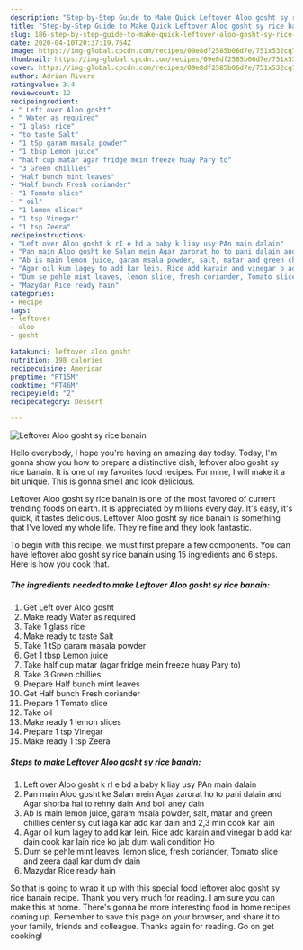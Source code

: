 ```yaml
---
description: "Step-by-Step Guide to Make Quick Leftover Aloo gosht sy rice banain"
title: "Step-by-Step Guide to Make Quick Leftover Aloo gosht sy rice banain"
slug: 186-step-by-step-guide-to-make-quick-leftover-aloo-gosht-sy-rice-banain
date: 2020-04-10T20:37:19.764Z
image: https://img-global.cpcdn.com/recipes/09e8df2585b06d7e/751x532cq70/leftover-aloo-gosht-sy-rice-banain-recipe-main-photo.jpg
thumbnail: https://img-global.cpcdn.com/recipes/09e8df2585b06d7e/751x532cq70/leftover-aloo-gosht-sy-rice-banain-recipe-main-photo.jpg
cover: https://img-global.cpcdn.com/recipes/09e8df2585b06d7e/751x532cq70/leftover-aloo-gosht-sy-rice-banain-recipe-main-photo.jpg
author: Adrian Rivera
ratingvalue: 3.4
reviewcount: 12
recipeingredient:
- " Left over Aloo gosht"
- " Water as required"
- "1 glass rice"
- "to taste Salt"
- "1 tSp garam masala powder"
- "1 tbsp Lemon juice"
- "half cup matar agar fridge mein freeze huay Pary to"
- "3 Green chillies"
- "Half bunch mint leaves"
- "Half bunch Fresh coriander"
- "1 Tomato slice"
- " oil"
- "1 lemon slices"
- "1 tsp Vinegar"
- "1 tsp Zeera"
recipeinstructions:
- "Left over Aloo gosht k rI e bd a baby k liay usy PAn main dalain"
- "Pan main Aloo gosht ke Salan mein Agar zarorat ho to pani dalain and Agar shorba hai to rehny dain And boil aney dain"
- "Ab is main lemon juice, garam msala powder, salt, matar and green chillies center sy cut laga kar add kar dain and 2,3 min cook kar lain"
- "Agar oil kum lagey to add kar lein. Rice add karain and vinegar b add kar dain cook kar lain rice ko jab dum wali condition Ho"
- "Dum se pehle mint leaves, lemon slice, fresh coriander, Tomato slice and zeera daal kar dum dy dain"
- "Mazydar Rice ready hain"
categories:
- Recipe
tags:
- leftover
- aloo
- gosht

katakunci: leftover aloo gosht 
nutrition: 198 calories
recipecuisine: American
preptime: "PT15M"
cooktime: "PT46M"
recipeyield: "2"
recipecategory: Dessert

---
```



![Leftover Aloo gosht sy rice banain](https://img-global.cpcdn.com/recipes/09e8df2585b06d7e/751x532cq70/leftover-aloo-gosht-sy-rice-banain-recipe-main-photo.jpg)

Hello everybody, I hope you're having an amazing day today. Today, I'm gonna show you how to prepare a distinctive dish, leftover aloo gosht sy rice banain. It is one of my favorites food recipes. For mine, I will make it a bit unique. This is gonna smell and look delicious.

Leftover Aloo gosht sy rice banain is one of the most favored of current trending foods on earth. It is appreciated by millions every day. It's easy, it's quick, it tastes delicious. Leftover Aloo gosht sy rice banain is something that I've loved my whole life. They're fine and they look fantastic.




To begin with this recipe, we must first prepare a few components. You can have leftover aloo gosht sy rice banain using 15 ingredients and 6 steps. Here is how you cook that.

<!--inarticleads1-->

##### The ingredients needed to make Leftover Aloo gosht sy rice banain:

1. Get  Left over Aloo gosht
1. Make ready  Water as required
1. Take 1 glass rice
1. Make ready to taste Salt
1. Take 1 tSp garam masala powder
1. Get 1 tbsp Lemon juice
1. Take half cup matar (agar fridge mein freeze huay Pary to)
1. Take 3 Green chillies
1. Prepare Half bunch mint leaves
1. Get Half bunch Fresh coriander
1. Prepare 1 Tomato slice
1. Take  oil
1. Make ready 1 lemon slices
1. Prepare 1 tsp Vinegar
1. Make ready 1 tsp Zeera




<!--inarticleads2-->

##### Steps to make Leftover Aloo gosht sy rice banain:

1. Left over Aloo gosht k rI e bd a baby k liay usy PAn main dalain
1. Pan main Aloo gosht ke Salan mein Agar zarorat ho to pani dalain and Agar shorba hai to rehny dain And boil aney dain
1. Ab is main lemon juice, garam msala powder, salt, matar and green chillies center sy cut laga kar add kar dain and 2,3 min cook kar lain
1. Agar oil kum lagey to add kar lein. Rice add karain and vinegar b add kar dain cook kar lain rice ko jab dum wali condition Ho
1. Dum se pehle mint leaves, lemon slice, fresh coriander, Tomato slice and zeera daal kar dum dy dain
1. Mazydar Rice ready hain




So that is going to wrap it up with this special food leftover aloo gosht sy rice banain recipe. Thank you very much for reading. I am sure you can make this at home. There's gonna be more interesting food in home recipes coming up. Remember to save this page on your browser, and share it to your family, friends and colleague. Thanks again for reading. Go on get cooking!
